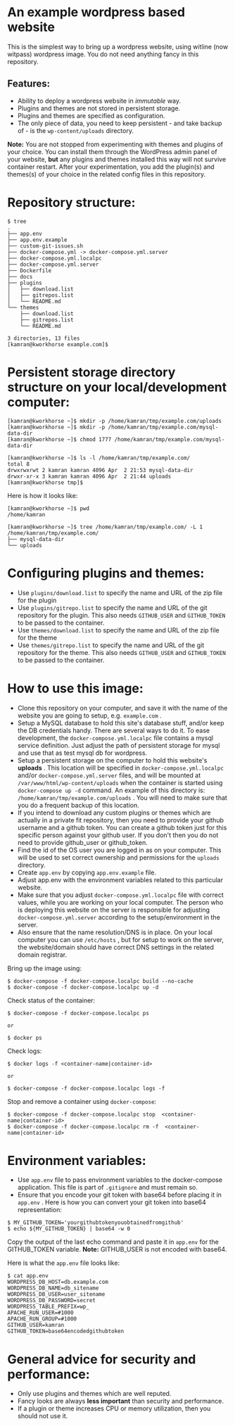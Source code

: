 # An example wordpress based website
This is the simplest way to bring up a wordpress website, using witline (now witpass) wordpress image. You do not need anything fancy in this repository.

## Features:
* Ability to deploy a wordpress website in *immutable* way.
* Plugins and themes are not stored in persistent storage.
* Plugins and themes are specified as configuration.
* The only piece of data, you need to keep persistent - and take backup of - is the `wp-content/uploads` directory.

**Note:** You are not stopped from experimenting with themes and plugins of your choice. You can install them through the WordPress admin panel of your website, **but** any plugins and themes installed this way will not survive container restart. After your experimentation, you add the plugin(s) and themes(s) of your choice in the related config files in this repository.

# Repository structure:

```
$ tree 
.
├── app.env
├── app.env.example
├── custom-git-issues.sh
├── docker-compose.yml -> docker-compose.yml.server
├── docker-compose.yml.localpc
├── docker-compose.yml.server
├── Dockerfile
├── docs
├── plugins
│   ├── download.list
│   ├── gitrepos.list
│   └── README.md
└── themes
    ├── download.list
    ├── gitrepos.list
    └── README.md

3 directories, 13 files
[kamran@kworkhorse example.com]$
```

# Persistent storage directory structure on your local/development computer:

```
[kamran@kworkhorse ~]$ mkdir -p /home/kamran/tmp/example.com/uploads 
[kamran@kworkhorse ~]$ mkdir -p /home/kamran/tmp/example.com/mysql-data-dir
[kamran@kworkhorse ~]$ chmod 1777 /home/kamran/tmp/example.com/mysql-data-dir
```

```
[kamran@kworkhorse ~]$ ls -l /home/kamran/tmp/example.com/ 
total 8
drwxrwxrwt 2 kamran kamran 4096 Apr  2 21:53 mysql-data-dir
drwxr-xr-x 3 kamran kamran 4096 Apr  2 21:44 uploads
[kamran@kworkhorse tmp]$ 
```

Here is how it looks like:
```
[kamran@kworkhorse ~]$ pwd
/home/kamran

[kamran@kworkhorse ~]$ tree /home/kamran/tmp/example.com/ -L 1
/home/kamran/tmp/example.com/
├── mysql-data-dir
└── uploads
```


# Configuring plugins and themes:
* Use `plugins/download.list` to specify the name and URL of the zip file for the plugin
* Use `plugins/gitrepo.list` to specify the name and URL of the git repository for the plugin. This also needs `GITHUB_USER` and `GITHUB_TOKEN` to be passed to the container.
* Use `themes/download.list` to specify the name and URL of the zip file for the theme
* Use `themes/gitrepo.list` to specify the name and URL of the git repository for the theme. This also needs `GITHUB_USER` and `GITHUB_TOKEN` to be passed to the container. 


# How to use this image:
* Clone this repository on your computer, and save it with the name of the website you are going to setup, e.g. `example.com` . 
* Setup a MySQL database to hold this site's database stuff, and/or keep the DB credentials handy. There are several ways to do it. To ease development, the `docker-compose.yml.localpc` file contains a mysql service definition. Just adjust the path of persistent storage for mysql and use that as test mysql db for wordpress.
* Setup a persistent storage on the computer to hold this website's **uploads** . This location will be specified in `docker-compose.yml.localpc` and/or `docker-compose.yml.server` files, and will be mounted at `/var/www/html/wp-content/uploads` when the container is started using `docker-compose up -d` command. An example of this directory is: `/home/kamran/tmp/example.com/uploads` . You will need to make sure that you do a frequent backup of this location.
* If you intend to download any custom plugins or themes which are actually in a private fit repository, then you need to provide your github username and a github token. You can create a github token just for this specific person against your github user. If you don't then you do not need to provide github_user or github_token. 
* Find the id of the OS user you are logged in as on your computer. This will be used to set correct ownership and permissions for the `uploads` directory.
* Create `app.env` by copying `app.env.example` file. 
* Adjust app.env with the environment variables related to this particular website.
* Make sure that you adjust `docker-compose.yml.localpc` file with correct values, while you are working on your local computer. The person who is deploying this website on the server is responsible for adjusting `docker-compose.yml.server` according to the setup/environment in the server.
* Also ensure that the name resolution/DNS is in place. On your local computer you can use `/etc/hosts` , but for setup to work on the server, the website/domain should have correct DNS settings in the related domain registrar.
 
Bring up the image using:
```
$ docker-compose -f docker-compose.localpc build --no-cache
$ docker-compose -f docker-compose.localpc up -d
```

Check status of the container:
```
$ docker-compose -f docker-compose.localpc ps

or

$ docker ps
```

Check logs:
```
$ docker logs -f <container-name|container-id>

or

$ docker-compose -f docker-compose.localpc logs -f
```

Stop and remove a container using `docker-compose`:
```
$ docker-compose -f docker-compose.localpc stop  <container-name|container-id> 
$ docker-compose -f docker-compose.localpc rm -f  <container-name|container-id> 
```


# Environment variables:
* Use `app.env` file to pass environment variables to the docker-compose application. This file is part of `.gitignore` and must remain so.
* Ensure that you encode your git token with 
base64 before placing it in `app.env` . Here is how you can convert your git token into base64 representation:

```
$ MY_GITHUB_TOKEN='yourgithubtokenyouobtainedfromgithub'
$ echo ${MY_GITHUB_TOKEN} | base64 -w 0 
```

Copy the output of the last echo command and paste it in `app.env` for the GITHUB_TOKEN variable. **Note:** GITHUB_USER is not encoded with base64.


Here is what the `app.env` file looks like:
```
$ cat app.env
WORDPRESS_DB_HOST=db.example.com
WORDPRESS_DB_NAME=db_sitename
WORDPRESS_DB_USER=user_sitename
WORDPRESS_DB_PASSWORD=secret
WORDPRESS_TABLE_PREFIX=wp_
APACHE_RUN_USER=#1000
APACHE_RUN_GROUP=#1000
GITHUB_USER=kamran
GITHUB_TOKEN=base64encodedgithubtoken
```

# General advice for security and performance:
* Only use plugins and themes which are well reputed.
* Fancy looks are always **less important** than security and performance.
* If a plugin or theme increases CPU or memory utilization, then you should not use it.
